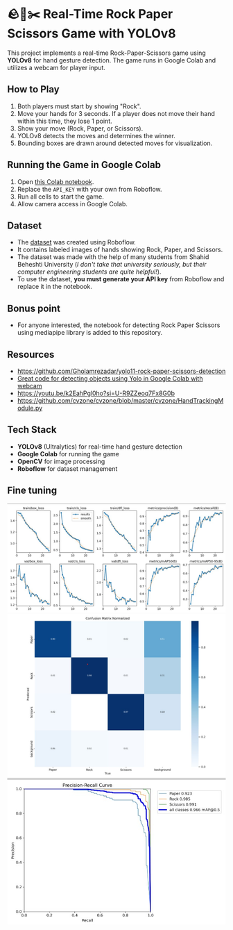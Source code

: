 # 🪨📄✂️ Real-Time Rock Paper Scissors Game with YOLOv8

This project implements a real-time Rock-Paper-Scissors game using **YOLOv8** for hand gesture detection. The game runs in Google Colab and utilizes a webcam for player input.

## How to Play
1. Both players must start by showing "Rock".
2. Move your hands for 3 seconds. If a player does not move their hand within this time, they lose 1 point.
3. Show your move (Rock, Paper, or Scissors).
4. YOLOv8 detects the moves and determines the winner.
5. Bounding boxes are drawn around detected moves for visualization.

## Running the Game in Google Colab
1. Open [this Colab notebook](https://github.com/RozhanMk/Real-time-rock-paper-scissor/blob/master/RPS-webcam-Yolo8-colab.ipynb).
2. Replace the `API_KEY` with your own from Roboflow.
3. Run all cells to start the game.
4. Allow camera access in Google Colab.

## Dataset
- The [dataset](https://app.roboflow.com/reyhane2525/final-v2-kpqgq) was created using Roboflow.
- It contains labeled images of hands showing Rock, Paper, and Scissors.
- The dataset was made with the help of many students from Shahid Beheshti University (*I don't take that university seriously, but their computer engineering students are quite helpful!*).
- To use the dataset, **you must generate your API key** from Roboflow and replace it in the notebook.

## Bonus point
-  For anyone interested, the notebook for detecting Rock Paper Scissors using mediapipe library is added to this repository.

## Resources
- https://github.com/Gholamrezadar/yolo11-rock-paper-scissors-detection
- [Great code for detecting objects using Yolo in Google Colab with webcam](https://youtu.be/ebAykr9YZ30?si=2Tx_HlV_r4EsBPxi)
- https://youtu.be/k2EahPgl0ho?si=U-R9ZZeoq7Fx8G0b
- https://github.com/cvzone/cvzone/blob/master/cvzone/HandTrackingModule.py

## Tech Stack
- **YOLOv8** (Ultralytics) for real-time hand gesture detection
- **Google Colab** for running the game
- **OpenCV** for image processing
- **Roboflow** for dataset management

## Fine tuning
![](https://github.com/RozhanMk/Real-time-rock-paper-scissor/blob/master/imgs/history.jpg)
![](https://github.com/RozhanMk/Real-time-rock-paper-scissor/blob/master/imgs/confusion%20matrix.jpg)
![](https://github.com/RozhanMk/Real-time-rock-paper-scissor/blob/master/imgs/PR%20curve.jpg)



